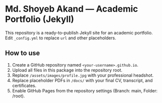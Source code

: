 # Md. Shoyeb Akand — Academic Portfolio (Jekyll)

This repository is a ready-to-publish Jekyll site for an academic portfolio.  
Edit `_config.yml` to replace `url` and other placeholders.

## How to use
1. Create a GitHub repository named `<your-username>.github.io`.
2. Upload all files in this package into the repository root.
3. Replace `/assets/images/profile.jpg` with your professional headshot.
4. Replace placeholder PDFs in `/docs/` with your final CV, transcript, and certificates.
5. Enable GitHub Pages from the repository settings (Branch: main, Folder: /root).
